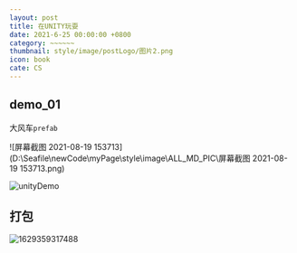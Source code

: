```yaml
---
layout: post
title: 在UNITY玩耍
date: 2021-6-25 00:00:00 +0800
category: ~~~~~~
thumbnail: style/image/postLogo/图片2.png
icon: book
cate: CS
---
```



## demo_01

大风车`prefab`

![屏幕截图 2021-08-19 153713](D:\Seafile\newCode\myPage\style\image\ALL_MD_PIC\屏幕截图 2021-08-19 153713.png)

![unityDemo](D:\Seafile\newCode\myPage\style\image\ALL_MD_PIC\unityDemo.gif)

## 打包

![1629359317488](D:\Seafile\newCode\myPage\style\image\ALL_MD_PIC\1629359317488.png)






